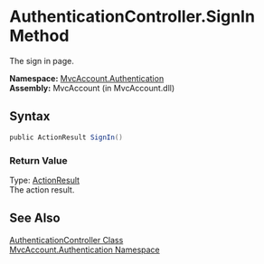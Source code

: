 AuthenticationController.SignIn Method
======================================
The sign in page.

**Namespace:** [MvcAccount.Authentication][1]  
**Assembly:** MvcAccount (in MvcAccount.dll)

Syntax
------

```csharp
public ActionResult SignIn()
```

### Return Value
Type: [ActionResult][2]  
The action result.

See Also
--------
[AuthenticationController Class][3]  
[MvcAccount.Authentication Namespace][1]  

[1]: ../README.md
[2]: http://msdn2.microsoft.com/en-us/library/dd493064
[3]: README.md